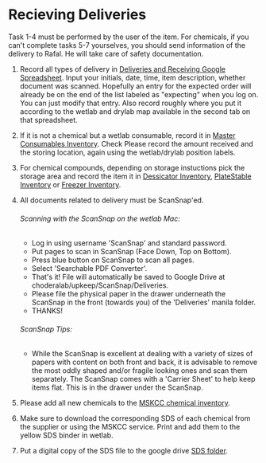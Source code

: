 # Recieving Deliveries  

Task 1-4 must be performed by the user of the item. For chemicals, if you can't complete tasks 5-7 yourselves, you should send information of the delivery to Rafal. He will take care of safety documentation.
   
1. Record all types of delivery in [Deliveries and Receiving Google Spreadsheet](https://docs.google.com/a/choderalab.org/spreadsheets/d/1l5V3DIKl1W5obg5LXIjrCHUnrrIx-cnuJc7wu7evRTY/edit?usp=sharing). Input your initials, date, time, item description, whether document was scanned. Hopefully an entry for the expected order will already be on the end of the list labeled as "expecting" when you log on. You can just modify that entry. Also record roughly where you put it according to the wetlab and drylab map available in the second tab on that spreadsheet.

2. If it is not a chemical but a wetlab consumable, record it in [Master Consumables Inventory](https://docs.google.com/spreadsheets/d/1CiP7uYrjyv9ltk02AqKvY3_4E6dxD82QuPtC2JIxBGI/edit#gid=0). Check Please record the amount received and the storing location, again using the wetlab/drylab position labels. 

3. For chemical compounds, depending on storage instuctions pick the storage area and record the item it in [Dessicator Inventory](https://docs.google.com/a/choderalab.org/spreadsheets/d/1TAhKhrfAdcbwQxWJdWEWP7ud2vQjalPZKtHsQDj2Vkc/edit?usp=sharing), [PlateStable Inventory](https://docs.google.com/a/choderalab.org/spreadsheets/d/1G5QUp8qXdvego0RQgK76sPDZQAlD6N8Jy37FBhYllTk/edit?usp=sharing) or [Freezer Inventory](https://docs.google.com/a/choderalab.org/spreadsheets/d/1F-x4JrbIAd96WqROiASZuANYdQVlM8HLVpmyp_6wbBY/edit?usp=sharing).

4. All documents related to delivery must be ScanSnap'ed. 

    ###### Scanning with the ScanSnap on the wetlab Mac:
    - Log in using username 'ScanSnap' and standard password.
    - Put pages to scan in ScanSnap (Face Down, Top on Bottom).
    - Press blue button on ScanSnap to scan all pages.
    - Select 'Searchable PDF Converter'.
    - That's it! File will automatically be saved to Google Drive at choderalab/upkeep/ScanSnap/Deliveries.
    - Please file the physical paper in the drawer underneath the ScanSnap in the front (towards you) of the 'Deliveries' manila folder.
    - THANKS!

    ###### ScanSnap Tips:
    - While the ScanSnap is excellent at dealing with a variety of sizes of papers with content on both front and back, it is advisable to remove the most oddly shaped and/or fragile looking ones and scan them separately.  The ScanSnap comes with a 'Carrier Sheet' to help keep items flat. This is in the drawer under the ScanSnap.  

5. Please add all new chemicals to the [MSKCC chemical inventory](https://docs.google.com/a/choderalab.org/spreadsheets/d/1SOwhfuDNn6Vuom2MKBMirPzldHBIgRBnxtSEdpcPH20/edit?usp=sharing).
 
6. Make sure to download the corresponding SDS of each chemical from the supplier or using the MSKCC service. Print and add them to the yellow SDS binder in wetlab.

7. Put a digital copy of the SDS file to the google drive [SDS folder](https://drive.google.com/drive/folders/0B075He2poqy1OWZlSEw5cFlhaXc?usp=sharing).
